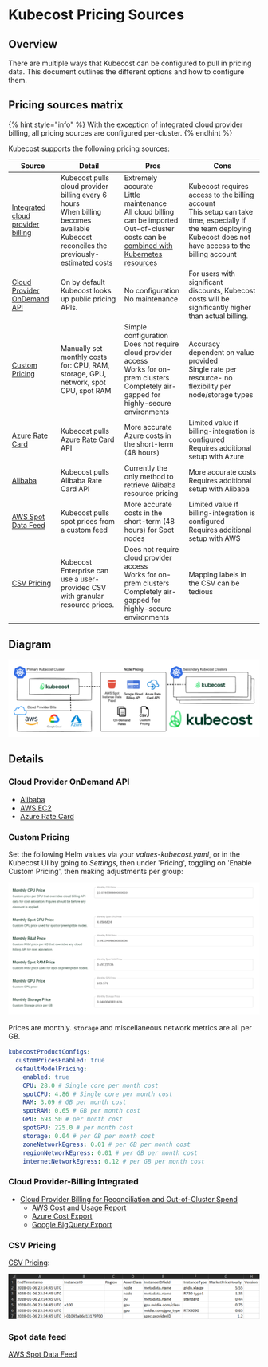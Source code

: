 # Kubecost Pricing Sources

## Overview

There are multiple ways that Kubecost can be configured to pull in pricing data. This document outlines the different options and how to configure them.

## Pricing sources matrix

{% hint style="info" %}
With the exception of integrated cloud provider billing, all pricing sources are configured per-cluster.
{% endhint %}

Kubecost supports the following pricing sources:

| Source | Detail | Pros | Cons |
|--|--|--|--|
| [Integrated cloud provider billing](/install-and-configure/install/cloud-integration/README.md) | Kubecost pulls cloud provider billing every 6 hours<br>When billing becomes available Kubecost reconciles the previously-estimated costs | Extremely accurate<br>Little maintenance<br>All cloud billing can be imported<br>Out-of-cluster costs can be [combined with Kubernetes resources](/using-kubecost/navigating-the-kubecost-ui/collections.md) | Kubecost requires access to the billing account<br>This setup can take time, especially if the team deploying Kubecost does not have access to the billing account |
| [Cloud Provider OnDemand API](pricing-sources-matrix.md#cloud-provider-ondemand-api) | On by default<br>Kubecost looks up public pricing APIs. | No configuration<br>No maintenance | For users with significant discounts, Kubecost costs will be significantly higher than actual billing. |
| [Custom Pricing](#custom-pricing) | Manually set monthly costs for: CPU, RAM, storage, GPU, network, spot CPU, spot RAM | Simple configuration<br>Does not require cloud provider access<br>Works for on-prem clusters<br>Completely air-gapped for highly-secure environments  | Accuracy dependent on value provided<br>Single rate per resource- no flexibility per node/storage types |
| [Azure Rate Card](../install-and-configure/install/cloud-integration/azure-out-of-cluster/azure-config.md) | Kubecost pulls Azure Rate Card API | More accurate Azure costs in the short-term (48 hours) | Limited value if billing-integration is configured<br>Requires additional setup with Azure |
| [Alibaba](../install-and-configure/install/provider-installations/alibaba-install.md) | Kubecost pulls Alibaba Rate Card API | Currently the only method to retrieve Alibaba resource pricing |More accurate costs<br>Requires additional setup with Alibaba |
| [AWS Spot Data Feed](/install-and-configure/install/cloud-integration/aws-cloud-integrations/aws-spot-instances.md) | Kubecost pulls spot prices from a custom feed | More accurate costs in the short-term (48 hours) for Spot nodes | Limited value if billing-integration is configured<br>Requires additional setup with AWS |
| [CSV Pricing](/install-and-configure/advanced-configuration/csv-pricing.md) | Kubecost Enterprise can use a user-provided CSV with granular resource prices. | Does not require cloud provider access<br>Works for on-prem clusters<br>Completely air-gapped for highly-secure environments | Mapping labels in the CSV can be tedious |

## Diagram

![Cloud Provider Billing Integrated](../images/cloud-bill-diagram.png)

## Details

### Cloud Provider OnDemand API

- [Alibaba](../install-and-configure/install/provider-installations/alibaba-install.md)
- [AWS EC2](https://pricing.us-east-1.amazonaws.com/offers/v1.0/aws/AmazonEC2/current/us-east-2/index.json)
- [Azure Rate Card](../install-and-configure/install/cloud-integration/azure-out-of-cluster/azure-config.md)

### Custom Pricing

Set the following Helm values via your *values-kubecost.yaml*, or in the Kubecost UI by going to *Settings*, then under 'Pricing', toggling on 'Enable Custom Pricing', then making adjustments per group:

![UI Custom Pricing Screenshot](/images/custompricing.png)

Prices are monthly. `storage` and miscellaneous network metrics are all per GB.

```yaml
kubecostProductConfigs:
  customPricesEnabled: true
  defaultModelPricing:
    enabled: true
    CPU: 28.0 # Single core per month cost
    spotCPU: 4.86 # Single core per month cost
    RAM: 3.09 # GB per month cost
    spotRAM: 0.65 # GB per month cost
    GPU: 693.50 # per month cost
    spotGPU: 225.0 # per month cost
    storage: 0.04 # per GB per month cost
    zoneNetworkEgress: 0.01 # per GB per month cost
    regionNetworkEgress: 0.01 # per GB per month cost
    internetNetworkEgress: 0.12 # per GB per month cost
```

### Cloud Provider-Billing Integrated

- [Cloud Provider Billing for Reconciliation and Out-of-Cluster Spend](/install-and-configure/install/cloud-integration/README.md)
  - [AWS Cost and Usage Report](/install-and-configure/install/cloud-integration/aws-cloud-integrations/aws-cloud-integrations.md)
  - [Azure Cost Export](/install-and-configure/install/cloud-integration/azure-out-of-cluster/azure-out-of-cluster.md)
  - [Google BigQuery Export](/install-and-configure/install/cloud-integration/gcp-out-of-cluster/README.md)

### CSV Pricing

[CSV Pricing](../install-and-configure/advanced-configuration/csv-pricing.md):

![CSV Pricing Table](/images/pricing.png)

### Spot data feed

[AWS Spot Data Feed](../install-and-configure/install/cloud-integration/aws-cloud-integrations/aws-spot-instances.md)

